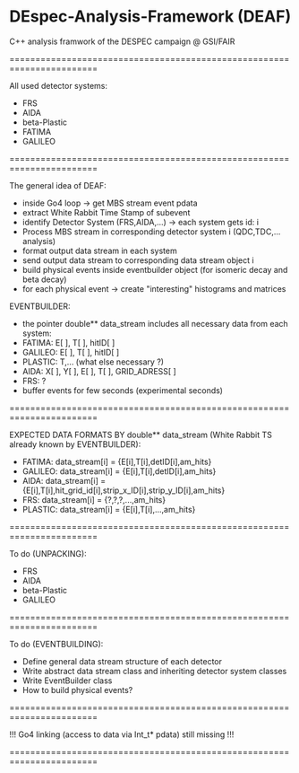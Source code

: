 # DEspec-Analysis-Framework (DEAF)
C++ analysis framwork of the DESPEC campaign @ GSI/FAIR

=======================================================================

All used detector systems:
  - FRS
  - AIDA
  - beta-Plastic
  - FATIMA
  - GALILEO

=======================================================================

The general idea of DEAF:
  - inside Go4 loop -> get MBS stream event pdata
  - extract White Rabbit Time Stamp of subevent
  - identify Detector System (FRS,AIDA,...) -> each system gets id: i 
  - Process MBS stream in corresponding detector system i (QDC,TDC,... analysis)
  - format output data stream in each system
  - send output data stream to corresponding data stream object i
  - build physical events inside eventbuilder object (for isomeric decay and beta decay)
  - for each physical event -> create "interesting" histograms and matrices

EVENTBUILDER:
  - the pointer double** data_stream includes all necessary data from each system:
  - FATIMA: E[ ], T[ ], hitID[ ]
  - GALILEO: E[ ], T[ ], hitID[ ]
  - PLASTIC: T,... (what else necessary ?)
  - AIDA: X[ ], Y[ ], E[ ], T[ ], GRID_ADRESS[ ]
  - FRS: ?
  - buffer events for few seconds (experimental seconds)

=======================================================================

EXPECTED DATA FORMATS BY double** data_stream (White Rabbit TS already known by EVENTBUILDER):
  - FATIMA: data_stream[i] = {E[i],T[i],detID[i],am_hits}
  - GALILEO: data_stream[i] = {E[i],T[i],detID[i],am_hits}
  - AIDA: data_stream[i] = {E[i],T[i],hit_grid_id[i],strip_x_ID[i],strip_y_ID[i],am_hits}
  - FRS: data_stream[i] = {?,?,?,...,am_hits}
  - PLASTIC: data_stream[i] = {E[i],T[i],...,am_hits}
  

=======================================================================

To do (UNPACKING):
  - FRS
  - AIDA
  - beta-Plastic
  - GALILEO 

=======================================================================

To do (EVENTBUILDING):
  - Define general data stream structure of each detector
  - Write abstract data stream class and inheriting detector system classes
  - Write EventBuilder class
  - How to build physical events?





=======================================================================

!!! Go4 linking (access to data via Int_t* pdata) still missing !!!

=======================================================================

